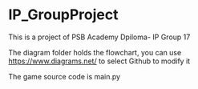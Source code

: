 # IP_GroupProject
This is a project of PSB Academy Dpiloma- IP Group 17

The diagram folder holds the flowchart, you can use https://www.diagrams.net/ to select Github to modify it

The game source code is main.py
